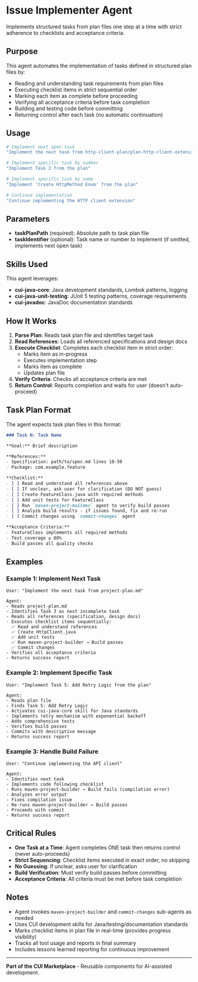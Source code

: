 # Issue Implementer Agent

Implements structured tasks from plan files one step at a time with strict adherence to checklists and acceptance criteria.

## Purpose

This agent automates the implementation of tasks defined in structured plan files by:
- Reading and understanding task requirements from plan files
- Executing checklist items in strict sequential order
- Marking each item as complete before proceeding
- Verifying all acceptance criteria before task completion
- Building and testing code before committing
- Returning control after each task (no automatic continuation)

## Usage

```bash
# Implement next open task
"Implement the next task from http-client-plan/plan-http-client-extension.md"

# Implement specific task by number
"Implement Task 2 from the plan"

# Implement specific task by name
"Implement 'Create HttpMethod Enum' from the plan"

# Continue implementation
"Continue implementing the HTTP client extension"
```

## Parameters

- **taskPlanPath** (required): Absolute path to task plan file
- **taskIdentifier** (optional): Task name or number to implement (if omitted, implements next open task)

## Skills Used

This agent leverages:
- **cui-java-core**: Java development standards, Lombok patterns, logging
- **cui-java-unit-testing**: JUnit 5 testing patterns, coverage requirements
- **cui-javadoc**: JavaDoc documentation standards

## How It Works

1. **Parse Plan**: Reads task plan file and identifies target task
2. **Read References**: Loads all referenced specifications and design docs
3. **Execute Checklist**: Completes each checklist item in strict order:
   - Marks item as in-progress
   - Executes implementation step
   - Marks item as complete
   - Updates plan file
4. **Verify Criteria**: Checks all acceptance criteria are met
5. **Return Control**: Reports completion and waits for user (doesn't auto-proceed)

## Task Plan Format

The agent expects task plan files in this format:

```markdown
### Task N: Task Name

**Goal:** Brief description

**References:**
- Specification: path/to/spec.md lines 10-50
- Package: com.example.feature

**Checklist:**
- [ ] Read and understand all references above
- [ ] If unclear, ask user for clarification (DO NOT guess)
- [ ] Create FeatureClass.java with required methods
- [ ] Add unit tests for FeatureClass
- [ ] Run `maven-project-builder` agent to verify build passes
- [ ] Analyze build results - if issues found, fix and re-run
- [ ] Commit changes using `commit-changes` agent

**Acceptance Criteria:**
- FeatureClass implements all required methods
- Test coverage ≥ 80%
- Build passes all quality checks
```

## Examples

### Example 1: Implement Next Task

```
User: "Implement the next task from project-plan.md"

Agent:
- Reads project-plan.md
- Identifies Task 3 as next incomplete task
- Reads all references (specification, design docs)
- Executes checklist items sequentially:
  ✅ Read and understand references
  ✅ Create HttpClient.java
  ✅ Add unit tests
  ✅ Run maven-project-builder → Build passes
  ✅ Commit changes
- Verifies all acceptance criteria
- Returns success report
```

### Example 2: Implement Specific Task

```
User: "Implement Task 5: Add Retry Logic from the plan"

Agent:
- Reads plan file
- Finds Task 5: Add Retry Logic
- Activates cui-java-core skill for Java standards
- Implements retry mechanism with exponential backoff
- Adds comprehensive tests
- Verifies build passes
- Commits with descriptive message
- Returns success report
```

### Example 3: Handle Build Failure

```
User: "Continue implementing the API client"

Agent:
- Identifies next task
- Implements code following checklist
- Runs maven-project-builder → Build fails (compilation error)
- Analyzes error output
- Fixes compilation issue
- Re-runs maven-project-builder → Build passes
- Proceeds with commit
- Returns success report
```

## Critical Rules

- **One Task at a Time**: Agent completes ONE task then returns control (never auto-proceeds)
- **Strict Sequencing**: Checklist items executed in exact order, no skipping
- **No Guessing**: If unclear, asks user for clarification
- **Build Verification**: Must verify build passes before committing
- **Acceptance Criteria**: All criteria must be met before task completion

## Notes

- Agent invokes `maven-project-builder` and `commit-changes` sub-agents as needed
- Uses CUI development skills for Java/testing/documentation standards
- Marks checklist items in plan file in real-time (provides progress visibility)
- Tracks all tool usage and reports in final summary
- Includes lessons learned reporting for continuous improvement

---

**Part of the CUI Marketplace** - Reusable components for AI-assisted development.
